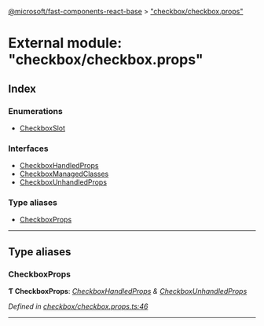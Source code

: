 [@microsoft/fast-components-react-base](../README.md) > ["checkbox/checkbox.props"](../modules/_checkbox_checkbox_props_.md)

# External module: "checkbox/checkbox.props"

## Index

### Enumerations

* [CheckboxSlot](../enums/_checkbox_checkbox_props_.checkboxslot.md)

### Interfaces

* [CheckboxHandledProps](../interfaces/_checkbox_checkbox_props_.checkboxhandledprops.md)
* [CheckboxManagedClasses](../interfaces/_checkbox_checkbox_props_.checkboxmanagedclasses.md)
* [CheckboxUnhandledProps](../interfaces/_checkbox_checkbox_props_.checkboxunhandledprops.md)

### Type aliases

* [CheckboxProps](_checkbox_checkbox_props_.md#checkboxprops)

---

## Type aliases

<a id="checkboxprops"></a>

###  CheckboxProps

**Ƭ CheckboxProps**: *[CheckboxHandledProps](../interfaces/_checkbox_checkbox_props_.checkboxhandledprops.md) & [CheckboxUnhandledProps](../interfaces/_checkbox_checkbox_props_.checkboxunhandledprops.md)*

*Defined in [checkbox/checkbox.props.ts:46](https://github.com/Microsoft/fast-dna/blob/164dd3ca/packages/fast-components-react-base/src/checkbox/checkbox.props.ts#L46)*

___

